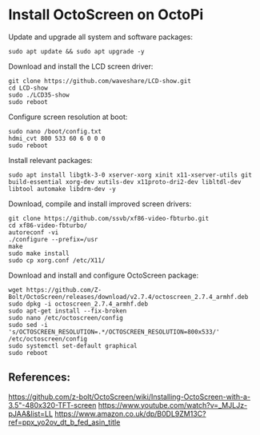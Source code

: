 # Install OctoScreen on OctoPi

Update and upgrade all system and software packages:
```
sudo apt update && sudo apt upgrade -y
```

Download and install the LCD screen driver:
```
git clone https://github.com/waveshare/LCD-show.git
cd LCD-show
sudo ./LCD35-show
sudo reboot
```
Configure screen resolution at boot:
```
sudo nano /boot/config.txt
hdmi_cvt 800 533 60 6 0 0 0
sudo reboot
```
Install relevant packages:
```
sudo apt install libgtk-3-0 xserver-xorg xinit x11-xserver-utils git build-essential xorg-dev xutils-dev x11proto-dri2-dev libltdl-dev libtool automake libdrm-dev -y
```
Download, compile and install  improved screen drivers:
```
git clone https://github.com/ssvb/xf86-video-fbturbo.git
cd xf86-video-fbturbo/
autoreconf -vi
./configure --prefix=/usr
make
sudo make install
sudo cp xorg.conf /etc/X11/
```
Download and install and configure OctoScreen package:
```
wget https://github.com/Z-Bolt/OctoScreen/releases/download/v2.7.4/octoscreen_2.7.4_armhf.deb
sudo dpkg -i octoscreen_2.7.4_armhf.deb
sudo apt-get install --fix-broken 
sudo nano /etc/octoscreen/config
sudo sed -i 's/OCTOSCREEN_RESOLUTION=.*/OCTOSCREEN_RESOLUTION=800x533/' /etc/octoscreen/config
sudo systemctl set-default graphical 
sudo reboot
```

## References:
https://github.com/z-bolt/OctoScreen/wiki/Installing-OctoScreen-with-a-3.5"-480x320-TFT-screen
https://www.youtube.com/watch?v=_MJLJz-pJAA&list=LL
https://www.amazon.co.uk/dp/B0DL9ZM13C?ref=ppx_yo2ov_dt_b_fed_asin_title
